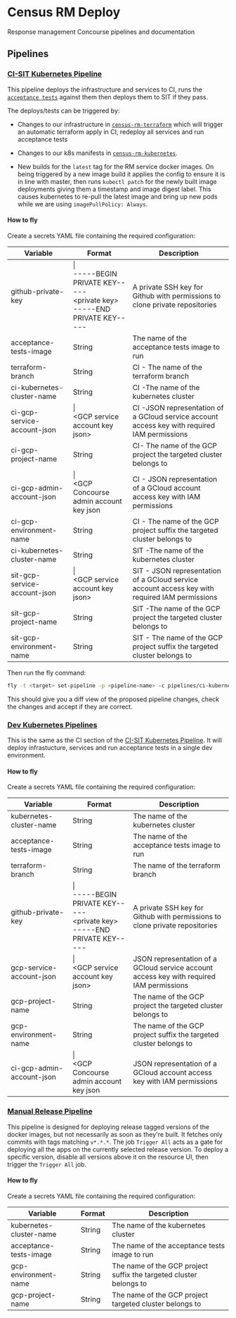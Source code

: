# Census RM Deploy
Response management Concourse pipelines and documentation

## Pipelines
### [CI-SIT Kubernetes Pipeline](pipelines/ci-sit-kubernetes-pipeline.yml)
This pipeline deploys the infrastructure and services to CI, runs the [`acceptance tests`](https://github.com/ONSdigital/census-rm-acceptance-tests) against them then deploys them to SIT if they pass.

The deploys/tests can be triggered by:
* Changes to our infrastructure in [`census-rm-terraform`](https://github.com/ONSdigital/census-rm-terraform) which will trigger an automatic terraform apply in CI, redeploy all services and run acceptance tests

* Changes to our k8s manifests in [`census-rm-kubernetes`](https://github.com/ONSdigital/census-rm-kubernetes).

* New builds for the `latest` tag for the RM service docker images. On being triggered by a new image build it applies the config to ensure it is in line with master, then runs `kubectl patch` for the newly built image deployments giving them a timestamp and image digest label. This causes kubernetes to re-pull the latest image and bring up new pods while we are using `imagePullPolicy: Always`.

#### How to fly
Create a secrets YAML file containing the required configuration:

| Variable                    | Format                                                                              | Description                                                                                   |
| --------------------------- | ----------------------------------------------------------------------------------- | --------------------------------------------------------------------------------------------- |
| github-private-key          | \| <br>-----BEGIN PRIVATE KEY----- <br>\<private key> <br>-----END PRIVATE KEY----- | A private SSH key for Github with permissions to clone private repositories                   |
| acceptance-tests-image      | String                                                                              | The name of the acceptance tests image to run                                                 |
| terraform-branch            | String                                                                              | CI - The name of the terraform branch                                                         |
| ci-kubernetes-cluster-name  | String                                                                              | CI -The name of the kubernetes cluster                                                        |
| ci-gcp-service-account-json | \| <br>\<GCP service account key json>                                              | CI -JSON representation of a GCloud service account access key with required IAM permissions  |
| ci-gcp-project-name         | String                                                                              | CI- The name of the GCP project the targeted cluster belongs to                               |
| ci-gcp-admin-account-json   | \| <br>\<GCP Concourse admin account key json                                       | CI - JSON representation of a GCloud account access key with IAM permissions                  |
| ci-gcp-environment-name     | String                                                                              | CI - The name of the GCP project suffix the targeted cluster belongs to                       |
| ci-kubernetes-cluster-name  | String                                                                              | SIT -The name of the kubernetes cluster                                                        |
| sit-gcp-service-account-json | \| <br>\<GCP service account key json>                                              | SIT - JSON representation of a GCloud service account access key with required IAM permissions |
| sit-gcp-project-name         | String                                                                              | SIT -The name of the GCP project the targeted cluster belongs to                               |
| sit-gcp-environment-name     | String                                                                              | SIT - The name of the GCP project suffix the targeted cluster belongs to                       |


Then run the fly command:
```bash
fly -t <target> set-pipeline -p <pipeline-name> -c pipelines/ci-kubernetes-pipeline.yml -l <path-to-secrets-yml>
```
This should give you a diff view of the proposed pipeline changes, check the changes and accept if they are correct.

### [Dev Kubernetes Pipelines](pipelines/dev-kubernetes-pipeline.yml)
This is the same as the CI section of the [CI-SIT Kubernetes Pipeline](#ci-sit-kubernetes-pipeline). It will deploy infrastucture, services and run acceptance tests in a single dev environment. 

#### How to fly
Create a secrets YAML file containing the required configuration:

| Variable                  | Format                                                                              | Description                                                                              |
| ------------------------- | ----------------------------------------------------------------------------------- | ---------------------------------------------------------------------------------------- |
| kubernetes-cluster-name   | String                                                                              | The name of the kubernetes cluster                                                       |
| acceptance-tests-image    | String                                                                              | The name of the acceptance tests image to run                                            |
| terraform-branch          | String                                                                              | The name of the terraform branch                                                         |
| github-private-key        | \| <br>-----BEGIN PRIVATE KEY----- <br>\<private key> <br>-----END PRIVATE KEY----- | A private SSH key for Github with permissions to clone private repositories              |
| gcp-service-account-json  | \| <br>\<GCP service account key json>                                              | JSON representation of a GCloud service account access key with required IAM permissions |
| gcp-project-name          | String                                                                              | The name of the GCP project the targeted cluster belongs to                              |
| gcp-environment-name      | String                                                                              | The name of the GCP project suffix the targeted cluster belongs to                       |
| ci-gcp-admin-account-json | \| <br>\<GCP Concourse admin account key json                                       | JSON representation of a GCloud account access key with IAM permissions                  |


### [Manual Release Pipeline](pipelines/manual-release-pipeline.yml)
This pipeline is designed for deploying release tagged versions of the docker images, but not necessarily as soon as they're built. It fetches only commits with tags matching `v*.*.*`. The job `Trigger All` acts as a gate for deploying all the apps on the currently selected release version. To deploy a specific version, disable all versions above it on the resource UI, then trigger the `Trigger All` job.

#### How to fly
Create a secrets YAML file containing the required configuration:

| Variable                 | Format                                                                              | Description                                                                              |
| ------------------------ | ----------------------------------------------------------------------------------- | ---------------------------------------------------------------------------------------- |
| kubernetes-cluster-name  | String                                                                              | The name of the kubernetes cluster                                                       |
| acceptance-tests-image   | String                                                                              | The name of the acceptance tests image to run                                            |
| gcp-environment-name     | String                                                                              | The name of the GCP project suffix the targeted cluster belongs to                       |
| gcp-project-name         | String                                                                              | The name of the GCP project targeted cluster belongs to                                                       |

